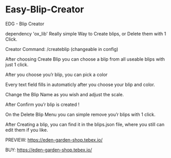 # Easy-Blip-Creator

EDG - Blip Creator

dependency 'ox_lib'
Really simple Way to Create blips,
or Delete them with 1 Click.

Creator Command: /createblip (changeable in config)

After choosing Create Blip you can choose a blip from all useable blips with just 1 click.

After you choose you’r blip, you can pick a color

Every text field fills in automaticly after you choose your blip and color.

Change the Blip Name as you wish and adjust the scale.

After Confirm you’r blip is created !

On the Delete Blip Menu you can simple remove you’r blips with 1 click.

After Creating a blip, you can find it in the blips.json file, where you still can edit them if you like.

PREVIEW:
https://eden-garden-shop.tebex.io/

BUY:
https://eden-garden-shop.tebex.io/
